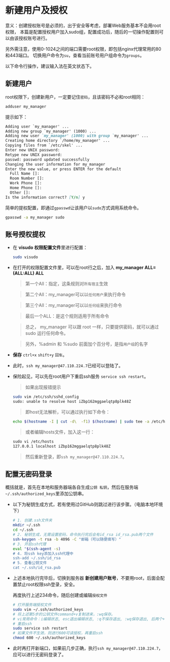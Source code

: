 # 新建用户及授权

意义：创建授权账号是必须的，出于安全等考虑，部署Web服务基本不会用root权限，
本篇是配置授权用户加入sudo组，配置成功后，随后的一切操作配置则可以由该授权账号进行。

另外需注意，使用0-1024之间的端口需要root权限，即包括nginx代理常用的80和443端口。
切换用户命令为`su`，查看当前账号用户组命令为`groups`。

以下命令行操作，建议输入法在英文状态下。

## 新建用户

root权限下，创建新用户，一定要记住`密码`，且该密码不必和root相同：

```sh
adduser my_manager
```

提示如下：

```md
Adding user `my_manager' ...
Adding new group `my_manager' (1000) ...
Adding new user `my_manager' (1000) with group `my_manager' ...
Creating home directory `/home/my_manager' ...
Copying files from `/etc/skel' ...
Enter new UNIX password: 
Retype new UNIX password: 
passwd: password updated successfully
Changing the user information for my_manager
Enter the new value, or press ENTER for the default
  Full Name []:
  Room Number []:
  Work Phone []:
  Home Phone []:
  Other []:
Is the information correct? [Y/n] y
```

简单的提权配置，即通过`gpasswd`让该用户以`sudo`方式调用系统命令。

```sh
gpasswd -a my_manager sudo
```

## 账号授权提权

- 在 **visudo 权限配置文件**里进行配置：

  ``` sh
  sudo visudo
  ```

- 在打开的权限配置文件里，可以在root行之后，加入 **my_manager ALL=(ALL:ALL) ALL**
  > 第一个All：指定，这条规则对`所有宿主`生效

  > 第二个All：my_manager可以以`任何用户`来执行命令

  > 第三个All：my_manager可以以`任何组`来执行命令

  > 最后一个ALL：是这个规则适用于所有命令

  > 总之， my_manager 可以跟 root 一样，只要提供密码，就可以通过 sudo 运行任何命令。

  > 另外，%admin 和 %sudo 前面加个百分号，是指`用户组`的名字

- **保存** `ctrl+x` `shift+y` `回车`。

- 此时，`ssh my_manager@47.110.224.7`已经可以登陆了。

- 保险起见，可以先在root用户下重启ssh服务 `service ssh restart`。

  > 如果出现报错提示

  ```sh
  sudo vim /etc/ssh/sshd_config
  sudo: unable to resolve host iZbp162mggaelqtp8plk48Z
  ```

  > 即host无法解析，可以通过执行如下命令：

  ```sh
  echo $(hostname -I | cut -d\  -f1) $(hostname) | sudo tee -a /etc/hosts
  ```

  > 或者编辑hosts文件，加入这一行：

  ```md
  sudo vi /etc/hosts
  127.0.0.1 localhost iZbp162mggaelqtp8plk48Z
  ```

  > 然后重新登录，即`ssh my_manager@47.110.224.7`。

## 配置无密码登录

概括就是，首先在本地和服务器端各自生成`公钥 私钥`，然后在服务端`~/.ssh/authorized_keys`里添加公钥串。

- 以下为秘钥生成方式，若有使用过GitHub则跳过进行该步骤。（电脑本地环境下）

  ```sh
  # 1. 创建.ssh文件夹
  mkdir ~/.ssh
  cd ~/.ssh
  # 2. 秘钥生成，无需设置密码，命令执行完后会有id_rsa id_rsa.pub两个文件
  ssh-keygen -t rsa -b 4096 -C "邮箱（可以随便填写）"
  # 3. 开启ssh代理
  eval "$(ssh-agent -s)
  # 4. 将ssh key添加入ssh代理中
  ssh-add ~/.ssh/id_rsa
  # 5. 查看公钥文件
  cat ~/.ssh/id_rsa.pub
  ```

- 上述本地执行完毕后，切换到服务器 **新创建用户账号**，不要用root，后面会配置禁止root权限ssh登录，安全。
  
  再度执行上述234命令，随后创建或编辑`授权文件`

  ```sh
  # 打开服务端授权文件
  sudo vim ~/.ssh/authorized_keys
  # 将上述第5步的公钥文件command+v复制进来，:wq保存。
  # vi常用命令：i编辑状态, esc退出编辑状态, :q不保存退出, :wq保存退出, 后两个+!表示强制退出，如”:wq!“
  # 重启ssh
  sudo service ssh restart
  # 如果文件不生效，则进行600可读授权，再重启ssh
  chmod 600 ~/.ssh/authorized_keys

  ```

- 此时再打开新端口，如果前几步正确，执行`ssh my_manager@47.110.224.7`，应可以进行无密码登录了。

